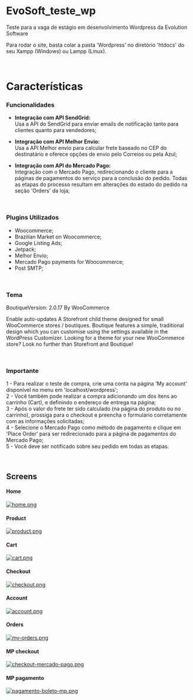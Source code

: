 # EvoSoft_teste_wp
Teste para a vaga de estágio em desenvolvimento Wordpress da Evolution Software


Para rodar o site, basta colar a pasta 'Wordpress' no diretório 'htdocs' do seu Xampp (Windows) ou Lampp (Linux).

<br>

# Características
<h3>Funcionalidades</h3>

* <b>Integração com API SendGrid:</b>
<br>Usa a API do SendGrid para enviar emails de notificação tanto para clientes quanto para vendedores;
 
* <b>Integração com API Melhor Envio:</b>
<br>Usa a API Melhor envio para calcular frete baseado no CEP do destinatário e oferece opções de envio pelo Correios ou pela Azul;

* <b>Integração com API do Mercado Pago:</b>
<br>Integração com o Mercado Pago, redirecionando o cliente para a páginas de pagamentos do serviço para a conclusão do pedido. Todas as etapas do processo resultam em alterações do estado do pedido na seção 'Orders' da loja;

<br>
<h3>Plugins Utilizados</h3>

* Woocommerce;
* Brazilian Market on Woocommerce;
* Google Listing Ads;
* Jetpack;
* Melhor Envio;
* Mercado Pago payments for Woocommerce;
* Post SMTP;

<br>
<h3>Tema</h3>

BoutiqueVersion: 2.0.17
By WooCommerce


Enable auto-updates
A Storefront child theme designed for small WooCommerce stores / boutiques. Boutique features a simple, traditional design which you can customise using the settings available in the WordPress Customizer. Looking for a theme for your new WooCommerce store? Look no further than Storefront and Boutique!

<br>
<h3>Importante</h3>

1 - Para realizar o teste de compra, crie uma conta na página 'My account' disponível no menu em 'localhost/wordpress';<br>
2 - Você também pode realizar a compra adicionando um dos itens ao carrinho (Cart), e definindo o endereço de entrega na página;<br>
3 - Após o valor do frete ter sido calculado (na página do produto ou no carrinho), prossiga para o checkout e preencha o formulário corretamente com as informações solicitadas;<br>
4 - Selecione o Mercado Pago como método de pagamento e clique em 'Place Order' para ser redirecionado para a página de pagamentos do Mercado Pago;<br>
5 - Você deve ser notificado sobre seu pedido em todas as etapas.

<br>
<h2>Screens</h2>

<h4>Home</h4>

[![home.png](https://i.postimg.cc/YSNFmhyr/home.png)](https://postimg.cc/CZ153LgX)

<h4>Product</h4>

[![product.png](https://i.postimg.cc/NFF2VbGF/product.png)](https://postimg.cc/m1xr1YHW)

<h4>Cart</h4>

[![cart.png](https://i.postimg.cc/h429rQ4h/cart.png)](https://postimg.cc/9zqRXM7j)

<h4>Checkout</h4>

[![checkout.png](https://i.postimg.cc/YqjQy2jR/checkout.png)](https://postimg.cc/YhK4vH6L)

<h4>Account</h4>

[![account.png](https://i.postimg.cc/4y2VNq2p/account.png)](https://postimg.cc/bSbsmChv)

<h4>Orders</h4>

[![my-orders.png](https://i.postimg.cc/fLw97D6x/my-orders.png)](https://postimg.cc/f3ryDnWL)

<h4>MP checkout</h4>

[![checkout-mercado-pago.png](https://i.postimg.cc/3RnDnzTz/checkout-mercado-pago.png)](https://postimg.cc/gXLJ0SrK)

<h4>MP pagamento</h4>

[![pagamento-boleto-mp.png](https://i.postimg.cc/QMZ5tpmY/pagamento-boleto-mp.png)](https://postimg.cc/tsD7vnLF)
